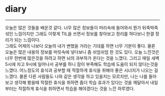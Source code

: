 # diary
___

오늘은 많은 것들을 배운것 같다. 너무 많은 정보들이 머리속에 들어와서 뭔가 뒤죽박죽 섞인 느낌이지만 그래도 이렇게 TIL을 쓰면서 정보를 찾아보고 정리를 하다보니 한결 정리가 되는 느낌이다.<br/>
그래도 어제의 나보다 오늘의 내가 변했을 거라는 기대를 하면 너무 기분이 좋다.
물론 오늘은 많은 내용의 정보를 머릿속에 넣다보니 좀 쉬엄쉬엄 한 것도 있다. 
오늘 느낀것은 너무 한번에 많은것을 하려고 하면 뇌의 과부하가 온다는 것을 느꼈다.
그리고 매일 새벽 5시에 자고 9시에 일어나서 공부를 하니 잠이 부족해도 학습에 도움이 되지 않다는것을 느꼈다. 어느정도의 휴식과 공부할 때 적절하게 휴식을 취해야 좋은 시너지가 나오는 걸 느꼈다.
물론 다른 사람들도 나와 같은 생각을 하고 있을지는 모르지만, 나는 나를 돌아보고 생각해 봤을때 적절한 휴식을 취하면 좀더 학습 효과가 있다는 것을 깨달아서 내일부터는 적절하게 휴식을
취하면서 학습을 해야겠다는 것을 느낀 하루였다.
